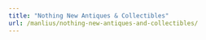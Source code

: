 ```yaml
---
title: "Nothing New Antiques & Collectibles"
url: /manlius/nothing-new-antiques-and-collectibles/
---
```


